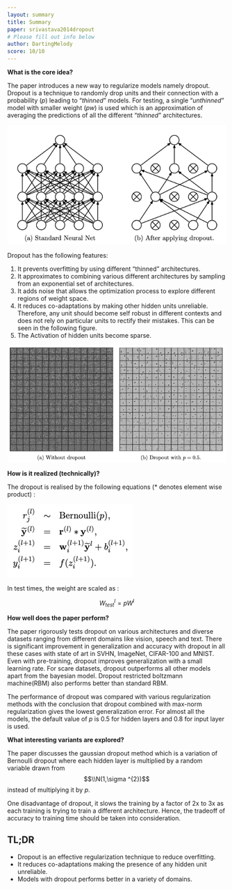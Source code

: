 ```yaml
---
layout: summary
title: Summary
paper: srivastava2014dropout
# Please fill out info below
author: DartingMelody
score: 10/10
---
```


**What is the core idea?**

The paper introduces a new way to regularize models namely dropout. Dropout is a technique to randomly drop units and their connection with a probability (_p_) leading to “_thinned_” models. For testing, a single “_unthinned_” model with smaller weight (_pw_) is used which is an approximation of averaging the predictions of all the different “_thinned_” architectures. 

![Without and with dropout network](./srivastava2014dropout_2a.png)

Dropout has the following features:
1. It prevents overfitting by using different “thinned” architectures.
2. It approximates to combining various different architectures by sampling from an exponential set of architectures. 
3. It adds noise that allows the optimization process to explore different regions of weight space.
4. It reduces co-adaptations by making other hidden units unreliable. Therefore, any unit should become self robust in different contexts and does not rely on particular units to rectify their mistakes. This can be seen in the following figure.
5. The Activation of hidden units become sparse. 

![Without and with dropout first layer features](./srivastava2014dropout_2b.png)

**How is it realized (technically)?**

The dropout is realised by the following equations (* denotes element wise product) :

![Training equations](./srivastava2014dropout_2c.png)

In test times, the weight are scaled as : 

$$
{W_{test}}^{l} = pW^{l}
$$

**How well does the paper perform?**

The paper rigorously tests dropout on various architectures and diverse datasets ranging from different domains like vision, speech and text. There is significant improvement in generalization and accuracy with dropout in all these cases with state of art in SVHN, ImageNet, CIFAR-100 and MNIST. Even with pre-training, dropout improves generalization with a small learning rate. For scare datasets, dropout outperforms all other models apart from the bayesian model. Dropout restricted boltzmann machine(RBM) also performs better than standard RBM. 

The performance of dropout was compared with various regularization methods with the conclusion that dropout combined with max-norm regularization gives the lowest generalization error. For almost all the models, the default value of _p_ is 0.5 for hidden layers and 0.8 for input layer is used.

**What interesting variants are explored?**

The paper discusses the gaussian dropout method which is a variation of Bernoulli dropout where each hidden layer is multiplied by a random variable drawn from   $$\\N(1,\sigma ^{2})$$ instead of multiplying it by _p_. 

One disadvantage of dropout, it slows the training by a factor of 2x to 3x as each training is trying to train a different architecture. Hence, the tradeoff of accuracy to training time should be taken into consideration. 


## TL;DR
* Dropout is an effective regularization technique to reduce overfitting. 
* It reduces co-adaptations making the presence of any hidden unit unreliable. 
* Models with dropout performs better in a variety of domains. 

